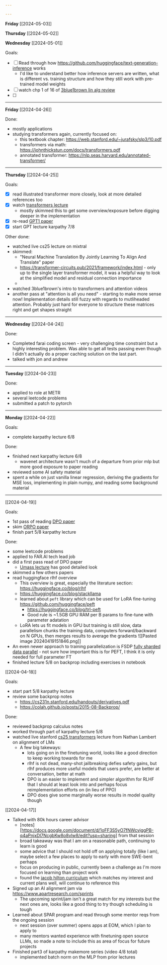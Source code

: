 ```yaml
---

---
```

**Friday** [[2024-05-03]]

**Thursday** [[2024-05-02]]

**Wednesday** [[2024-05-01]]

Goals:
- [ ] Read through how https://github.com/huggingface/text-generation-inference works
	- I'd like to understand better how inference servers are written, what is different vs. training structure and how they still work with pre-trained model weights
- [ ] watch chp 1 of 16 of [3blue1brown lin alg review](https://www.3blue1brown.com/topics/linear-algebra)
- [ ] 


---

**Friday** [[2024-04-26]]

Done:
- mostly applications
- studying transformers again, currently focused on:
	- this textbook chapter: https://web.stanford.edu/~jurafsky/slp3/10.pdf
	- transformers via math: https://johnthickstun.com/docs/transformers.pdf
	- annotated transformer: https://nlp.seas.harvard.edu/annotated-transformer/

---

**Thursday** [[2024-04-25]]

Goals:
- [x] read illustrated transformer more closely, look at more detailed references too
- [x] watch [transformers lecture](https://www.youtube.com/watch?v=XfpMkf4rD6E&t=618s&ab_channel=StanfordOnline)
	- mostly skimmed this to get some overview/exposure before digging deeper in the implementation
- [x] re-read [GPT1 paper](https://s3-us-west-2.amazonaws.com/openai-assets/research-covers/language-unsupervised/language_understanding_paper.pdf)
- [x] start GPT lecture karpathy 7/8

Other done:
- watched live cs25 lecture on mixtral 
- skimmed:
	- "Neural Machine Translation By Jointly Learning To Align And Translate" paper
	- https://transformer-circuits.pub/2021/framework/index.html - only up to the single layer transformer model, it was a helpful way to look at the simplified model and residual connection importance
	- 
- watched 3blue1brown's intro to transformers and attention videos
- another pass at "attention is all you need" - starting to make more sense now! Implementation details still fuzzy with regards to mutliheaded attention. Probably just hard for everyone to structure these matrices right and get shapes straight

---

**Wednesday** [[2024-04-24]]

Done:
- Completed farai coding screen - very challenging time constraint but a highly interesting problem. Was able to get all tests passing even though I didn't actually do a proper caching solution on the last part.
- talked with jon and andrew

---

**Tuesday** [[2024-04-23]]

Done:
- applied to role at METR
- several leetcode problems
- submitted a patch to pytorch

---

**Monday** [[2024-04-22]]

Goals:
- complete karpathy lecture 6/8

Done:
- finished next karpathy lecture 6/8
	- wavenet architecture wasn't much of a departure from prior mlp but more good exposure to paper reading
- reviewed some AI safety material
- spent a while on just vanilla linear regression, deriving the gradients for MSE loss, implementing in plain numpy, and reading some background material

---

[[2024-04-19]]

Goals:
- 1st pass of reading [DPO paper](https://arxiv.org/pdf/2305.18290.pdf)
- skim [ORPO paper](https://arxiv.org/pdf/2403.07691v2.pdf)
- finish part 5/8 karpathy lecture

Done:
- some leetcode problems
- applied to FAR.AI tech lead job
- did a first pass read of DPO paper
	- [Umass lecture](https://www.youtube.com/watch?v=2dUSoco8r3U&ab_channel=MohitIyyer) has good detailed look
- skimmed a few others papers
- read huggingface rlhf overview
	- This overview is great, especially the literature section: https://huggingface.co/blog/rlhf
	- https://huggingface.co/blog/stackllama
	- learned about `peft` library which can be used for LoRA fine-tuning https://github.com/huggingface/peft
		- https://huggingface.co/blog/trl-peft
		- Good rule is ~1.5GB GPU RAM per B params to fine-tune with parameter adatation
	- LoRA lets us fit models in GPU but training is still slow, data parallelism chunks the training data, computers forward/backward on N GPUs, then merges results to average the gradients ![[Pasted image 20240419151846.png]]
- An even newer approach to training parallelization is FSDP [fully sharded data parallel](https://pytorch.org/blog/introducing-pytorch-fully-sharded-data-parallel-api/) - not sure how important this is for PEFT, I think it is only needed for full parameter FT
- finished lecture 5/8 on backprop including exercises in notebook

[[2024-04-18]]

Goals:
- start part 5/8 karpathy lecture
- review some backprop notes
	- https://cs231n.stanford.edu/handouts/derivatives.pdf
	- https://colah.github.io/posts/2015-08-Backprop/

Done:
- reviewed backprop calculus notes
- worked through part of karpathy lecture 5/8
- watched live stanford [cs25 transformers](https://web.stanford.edu/class/cs25/) lecture from Nathan Lambert on alignment of LMs
	- A few big takeways:
		- lots going on in the finetuning world, looks like a good direction to keep working towards for me
		- rlhf is not dead, many-shot jailbreaking defies safety gains, but rlhf produces more useful models that users prefer, are better at conversation, better at math
		- DPO is an easier to implement and simpler algorithm for RLHF that I should at least look into and perhaps focus reimplementation efforts on (in lieu of PPO)
		- DPO does give some marginally worse results in model quality though

[[2024-04-17]]

- Talked with 80k hours career advisor
	- [notes][https://docs.google.com/document/d/1oFF3S5yO7fNWcvjggPB-q4aPnjxDl7NcgbKw8o8vlw8/edit?usp=sharing] from that session
	- broad takeaway was that I am on a reasonable path, continuing to learn is good
	- some advice that I should not hold off on applying totally (like I am), maybe select a few places to apply to early with more SWE-bent perhaps
	- focus on producing in public, currently been a challenge as I'm more focused on learning than project work
	- found the [jacob hilton curriculum](https://github.com/jacobhilton/deep_learning_curriculum?tab=readme-ov-file) which matches my interest and current plans well, will continue to reference this
- Signed up an AI alignment jam via https://www.apartresearch.com/sprints
	- The upcoming sprint/jam isn't a great match for my interests but the next ones are, looks like a good thing to try though scheduling is tough
- Learned about SPAR program and read through some mentor reqs from the ongoing session
	- next session (over summer) opens apps at EOM, which I plan to apply to
	- many mentors wanted experience with finetuning open source LLMs, so made a note to include this as area of focus for future projects
- Finished part3 of karpathy makemore series (video 4/8 total)
	- implemented batch norm on the MLP from prior lectures